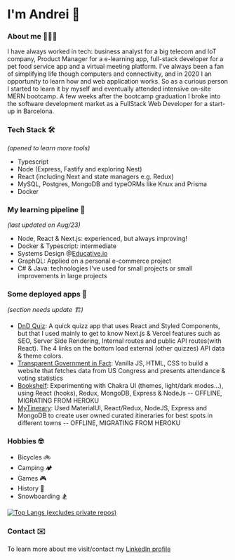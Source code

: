 # I'm Andrei 👋 

### About me 👨🏻‍💻

I have always worked in tech: business analyst for a big telecom and IoT company, Product Manager for a e-learning app, full-stack developer for a pet food service app and a virtual meeting platform. I've always been a fan of simplifying life though computers and connectivity, and in 2020 I an opportunity to learn how and web application works. So as a curious person I started to learn it by myself and eventually attended intensive on-site MERN bootcamp. A few weeks after the bootcamp graduation I broke into the software development market as a FullStack Web Developer for a start-up in Barcelona.

### Tech Stack 🛠
*(opened to learn more tools)*

- Typescript
- Node (Express, Fastify and exploring Nest)
- React (including Next and state managers e.g. Redux)
- MySQL, Postgres, MongoDB and typeORMs like Knux and Prisma
- Docker

### My learning pipeline 🌱
*(last updated on Aug/23)*
- Node, React & Next.js: experienced, but always improving!
- Docker & Typescript: intermediate
- Systems Design @[Educative.io](https://www.educative.io/path/deep-dive-into-system-design-interview)
- GraphQL: Applied on a personal e-commerce project
- C# & Java: technologies I've used for small projects or small improvements in large projects

### Some deployed apps 🚀
*(section needs update 🏗️)*

- [DnD Quiz](https://dnd-quiz.andrei-ce.vercel.app/): A quick quizz app that uses React and Styled Components, but that I used mainly to get to know Next.js & Vercel features such as SEO, Server Side Rendering, Internal routes and public API routes(with React). The 4 links on the bottom load external (other quizzes) API data & theme colors.
- [Transparent Government in Fact](https://andrei-ce.github.io/TGiF/): Vanilla JS, HTML, CSS to build a website that fetches data from US Congress and presents attendance & voting statistics
- [Bookshelf](https://bookshelf-ac.herokuapp.com/): Experimenting with Chakra UI (themes, light/dark modes...), using React (hooks), Redux, MongoDB, Express & NodeJs -- OFFLINE, MIGRATING FROM HEROKU
- [MyTinerary](https://mytinerary-ac.herokuapp.com/): Used MaterialUI, React/Redux, NodeJS, Express and MongoDB to create user owned curated itineraries for best spots in different towns -- OFFLINE, MIGRATING FROM HEROKU


### Hobbies 🤓
- Bicycles 🚲 
- Camping 🏕
- Games 🎮
- History 📖
- Snowboarding 🏂

[![Top Langs (excludes private repos)](https://github-readme-stats.vercel.app/api/top-langs/?username=andrei-ce)](https://github.com/andrei-ce/github-readme-stats)

### Contact ✉️
To learn more about me visit/contact my [LinkedIn profile](https://www.linkedin.com/in/andreice/)
